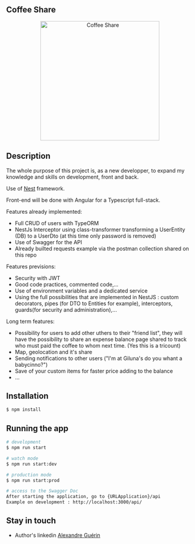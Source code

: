 ## Coffee Share

<p align="center">
  <img src="https://images.pexels.com/photos/1251175/pexels-photo-1251175.jpeg?auto=compress&cs=tinysrgb&dpr=2&h=200&w=300" width="320" alt="Coffee Share" />
</p>

## Description

The whole purpose of this project is, as a new developper, to expand my knowledge and skills on development, front and back.

Use of [Nest](https://github.com/nestjs/nest) framework.

Front-end will be done with Angular for a Typescript full-stack.

Features already implemented:

- Full CRUD of users with TypeORM
- NestJs Interceptor using class-transformer transforming a UserEntity (DB) to a UserDto (at this time only password is removed)
- Use of Swagger for the API
- Already builted requests example via the postman collection shared on this repo

Features previsions:

- Security with JWT
- Good code practices, commented code,...
- Use of environment variables and a dedicated service
- Using the full possibilities that are implemented in NestJS : custom decorators, pipes (for DTO to Entities for example), interceptors, guards(for security and administration),...

Long term features:

- Possibility for users to add other uthers to their "friend list", they will have the possibility to share an expense balance page shared to track who must paid the coffee to whom next time. (Yes this is a tricount)
- Map, geolocation and it's share
- Sending notifications to other users ("I'm at Giluna's do you whant a babycinno?")
- Save of your custom items for faster price adding to the balance
- ...

## Installation

```bash
$ npm install
```

## Running the app

```bash
# development
$ npm run start

# watch mode
$ npm run start:dev

# production mode
$ npm run start:prod

# access to the Swagger Doc
After starting the application, go to {URLApplication}/api
Example on development : http://localhost:3000/api/
```

## Stay in touch

- Author's linkedin [Alexandre Guérin](https://www.linkedin.com/in/alexandre-guerin/)
